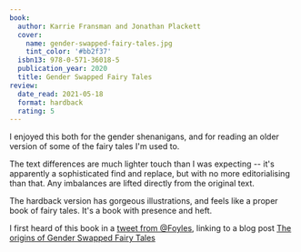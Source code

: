 ```yaml
---
book:
  author: Karrie Fransman and Jonathan Plackett
  cover:
    name: gender-swapped-fairy-tales.jpg
    tint_color: '#bb2f37'
  isbn13: 978-0-571-36018-5
  publication_year: 2020
  title: Gender Swapped Fairy Tales
review:
  date_read: 2021-05-18
  format: hardback
  rating: 5
---
```


I enjoyed this both for the gender shenanigans, and for reading an older version of some of the fairy tales I'm used to.

The text differences are much lighter touch than I was expecting -- it's apparently a sophisticated find and replace, but with no more editorialising than that.
Any imbalances are lifted directly from the original text.

The hardback version has gorgeous illustrations, and feels like a proper book of fairy tales.
It's a book with presence and heft.

I first heard of this book in a [tweet from @Foyles](https://twitter.com/Foyles/status/1324403856353026048), linking to a blog post [The origins of Gender Swapped Fairy Tales](https://www.foyles.co.uk/Public/Biblio/Detail.aspx?blogId=2055)